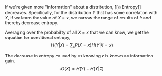 If we're given more "information" about a distribution, [[🔥 Entropy]] decreases. Specifically, for the distribution $Y$ that has some correlation with $X$, if we learn the value of $X = x$, we narrow the range of results of $Y$ and thereby decrease entropy.

Averaging over the probability of all $X = x$ that we can know, we get the equation for conditional entropy, 
$$
H(Y \vert X) = \sum_x P(X=x)H(Y\vert X=x)
$$

The decrease in entropy caused by us knowing $x$ is known as information gain. 
$$
IG(X) = H(Y) - H(Y \vert X)
$$
